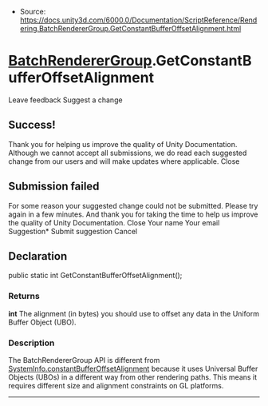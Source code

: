 * Source: https://docs.unity3d.com/6000.0/Documentation/ScriptReference/Rendering.BatchRendererGroup.GetConstantBufferOffsetAlignment.html

#  [BatchRendererGroup](https://docs.unity3d.com/6000.0/Documentation/ScriptReference/Rendering.BatchRendererGroup.html).GetConstantBufferOffsetAlignment
Leave feedback
Suggest a change
## Success!
Thank you for helping us improve the quality of Unity Documentation. Although we cannot accept all submissions, we do read each suggested change from our users and will make updates where applicable.
Close
## Submission failed
For some reason your suggested change could not be submitted. Please <a>try again</a> in a few minutes. And thank you for taking the time to help us improve the quality of Unity Documentation.
Close
Your name Your email Suggestion* Submit suggestion
Cancel
## Declaration
public static int GetConstantBufferOffsetAlignment(); 
### Returns
**int** The alignment (in bytes) you should use to offset any data in the Uniform Buffer Object (UBO). 
### Description
The BatchRendererGroup API is different from [SystemInfo.constantBufferOffsetAlignment](https://docs.unity3d.com/6000.0/Documentation/ScriptReference/SystemInfo-constantBufferOffsetAlignment.html) because it uses Universal Buffer Objects (UBOs) in a different way from other rendering paths. This means it requires different size and alignment constraints on GL platforms.
* * *
